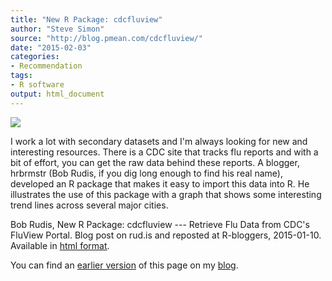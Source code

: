 ```yaml
---
title: "New R Package: cdcfluview"
author: "Steve Simon"
source: "http://blog.pmean.com/cdcfluview/"
date: "2015-02-03"
categories:
- Recommendation
tags:
- R software
output: html_document
---
```


![](http://www.pmean.com/new-images/15/cdcfluview01.png)

<div class="notes">

I work a lot with secondary datasets and I'm always looking for new and interesting resources. There is a CDC site that tracks flu reports and with a bit of effort, you can get the raw data behind these reports. A blogger, hrbrmstr (Bob Rudis, if you dig long enough to find his real name), developed an R package that makes it easy to import this data into R. He illustrates the use of this package with a graph that shows some interesting trend lines across several major cities.

Bob Rudis, New R Package: cdcfluview --- Retrieve Flu Data from CDC's FluView Portal. Blog post on rud.is and reposted at R-bloggers, 2015-01-10. Available in [html format][rud1].

You can find an [earlier version][sim1] of this page on my [blog][sim2].

[sim1]: http://blog.pmean.com/cdcfluview/
[sim2]: http://blog.pmean.com

[rud1]: http://rud.is/b/2015/01/10/new-r-package-cdcfluview-retrieve-flu-data-from-cdcs-fluview-portal/

</div>
